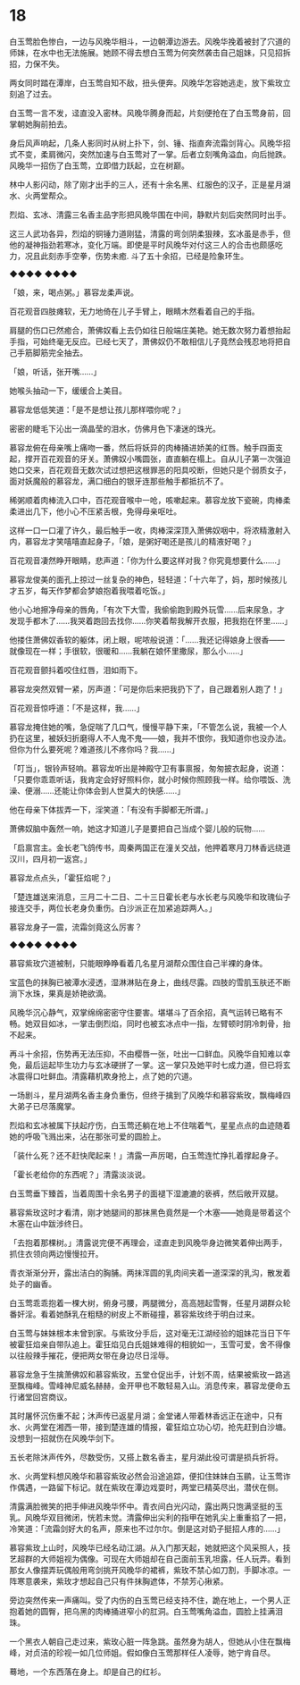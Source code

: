 # 18

白玉莺脸色惨白，一边与风晚华相斗，一边朝潭边游去。风晚华挽着被封了穴道的师妹，在水中也无法施展。她顾不得去想白玉莺为何突然袭击自己姐妹，只见招拆招，力保不失。

两女同时踏在潭岸，白玉莺自知不敌，扭头便奔。风晚华怎容她逃走，放下紫玫立刻追了过去。

白玉莺一言不发，迳直没入密林。风晚华腾身而起，片刻便抢在了白玉莺身前，回掌朝她胸前拍去。

身后风声响起，几条人影同时从树上扑下，剑、锤、指直奔流霜剑背心。风晚华招式不变，柔肩微闪，突然加速与白玉莺对了一掌。后者立刻嘴角溢血，向后抛跌。风晚华一招伤了白玉莺，立即借力跃起，立在树巅。

林中人影闪动，除了刚才出手的三人，还有十余名黑、红服色的汉子，正是星月湖水、火两堂帮众。

烈焰、玄冰、清露三名香主品字形把风晚华围在中间，静默片刻后突然同时出手。

这三人武功各异，烈焰的铜锤力道刚猛，清露的弯剑阴柔狠辣，玄冰虽是赤手，但他的凝神指劲若寒冰，变化万端。即使是平时风晚华对付这三人的合击也颇感吃力，况且此刻赤手空拳，伤势未癒. 斗了五十余招，已经是险象环生。

◆◆◆◆ ◆◆◆◆

「娘，来，喝点粥。」慕容龙柔声说。

百花观音四肢瘫软，无力地倚在儿子手臂上，眼睛木然看着自己的手指。

肩腿的伤口已然癒合，萧佛奴看上去仍如往日般端庄美艳。她无数次努力着想抬起手指，可始终毫无反应。已经七天了，萧佛奴仍不敢相信儿子竟然会残忍地将把自己手筋脚筋完全抽去。

「娘，听话，张开嘴……」

她喉头抽动一下，缓缓合上美目。

慕容龙低低笑道：「是不是想让孩儿那样喂你呢？」

密密的睫毛下沁出一滴晶莹的泪水，仿佛月色下凄迷的珠光。

慕容龙俯在母亲嘴上痛吻一番，然后将妖异的肉棒捅进娇美的红唇。触手四面支起，撑开百花观音的牙关。萧佛奴小嘴圆张，直直躺在榻上。自从儿子第一次强迫她口交来，百花观音无数次试过想把这根罪恶的阳具咬断，但她只是个弱质女子，面对妖魔般的慕容龙，满口细白的银牙连那些触手都抵抗不了。

稀粥顺着肉棒流入口中，百花观音喉中一呛，咳嗽起来。慕容龙放下瓷碗，肉棒柔柔进出几下，他小心不压紧舌根，免得母亲呕吐。

这样一口一口灌了许久，最后触手一收，肉棒深深顶入萧佛奴咽中，将浓精激射入内，慕容龙才笑嘻嘻直起身子，「娘，是粥好喝还是孩儿的精液好喝？」

百花观音凄然睁开眼睛，悲声道：「你为什么要这样对我？你究竟想要什么……」

慕容龙俊美的面孔上掠过一丝复杂的神色，轻轻道：「十六年了，妈，那时候孩儿才五岁，每天作梦都会梦娘抱着我喂着吃饭。」

他小心地擦净母亲的唇角，「有次下大雪，我偷偷跑到殿外玩雪……后来尿急，才发现手都木了……我哭着跑回去找你……你笑着帮我解开衣服，把我抱在怀里……」

他搂住萧佛奴香软的躯体，闭上眼，呢哝般说道：「……我还记得娘身上很香——就像现在一样；手很软，很暖和……我躺在娘怀里撒尿，那么小……」

百花观音颤抖着咬住红唇，泪如雨下。

慕容龙突然双臂一紧，厉声道：「可是你后来把我扔下了，自己跟着别人跑了！」

百花观音惊呼道：「不是这样，我……」

慕容龙掩住她的嘴，急促喘了几口气，慢慢平静下来，「不管怎么说，我被一个人扔在这里，被妖妇折磨得人不人鬼不鬼——娘，我并不恨你，我知道你也没办法。但你为什么要死呢？难道孩儿不疼你吗？我……」

「叮当」，银铃声轻响。慕容龙听出是神殿守卫有事禀报，匆匆披衣起身，说道：「只要你乖乖听话，我肯定会好好照料你，就小时候你照顾我一样。给你喂饭、洗澡、便溺……还能让你体会到人世莫大的快感……」

他在母亲下体拔弄一下，淫笑道：「有没有手脚都无所谓。」

萧佛奴脑中轰然一响，她这才知道儿子是要把自己当成个婴儿般的玩物……

「启禀宫主。金长老飞鸽传书，周秦两国正在潼关交战，他押着寒月刀林香远绕道汉川，四月初一返宫。」

慕容龙点点头，「霍狂焰呢？」

「楚连雄送来消息，三月二十二日、二十三日霍长老与水长老与风晚华和玫瑰仙子接连交手，两位长老身负重伤。白沙派正在加紧追踪两人。」

慕容龙身子一震，流霜剑竟这么厉害？

◆◆◆◆ ◆◆◆◆

慕容紫玫穴道被制，只能眼睁睁看着几名星月湖帮众围住自己半裸的身体。

宝蓝色的抹胸已被潭水浸透，湿淋淋贴在身上，曲线尽露。四肢的雪肌玉肤还不断淌下水珠，果真是娇艳欲滴。

风晚华沉心静气，双掌绵绵密密守住要害。堪堪斗了百余招，真气运转已略有不畅。她双目如冰，一掌击倒烈焰，同时也被玄冰点中一指，左臂顿时阴冷刺骨，抬不起来。

再斗十余招，伤势再无法压抑，不由樱唇一张，吐出一口鲜血。风晚华自知难以幸免，最后运起毕生功力与玄冰硬拼了一掌。这一掌只及她平时七成力道，但已将玄冰震得口吐鲜血。清露藉机欺身抢上，点了她的穴道。

一场剧斗，星月湖两名香主身负重伤，但终于擒到了风晚华和慕容紫玫，飘梅峰四大弟子已尽落魔掌。

烈焰和玄冰被属下扶起疗伤，白玉莺还躺在地上不住喘着气，星星点点的血迹随着她的呼吸飞溅出来，沾在那张可爱的圆脸上。

「装什么死？还不赶快爬起来！」清露一声厉喝，白玉莺连忙挣扎着撑起身子。

「霍长老给你的东西呢？」清露淡淡说。

白玉莺垂下臻首，当着周围十余名男子的面褪下湿漉漉的亵裤，然后敞开双腿。

慕容紫玫这时才看清，刚才她腿间的那抹黑色竟然是一个木塞——她竟是带着这个木塞在山中跋涉终日。

「去抱着那棵树。」清露说完便不再理会，迳直走到风晚华身边微笑着伸出两手，抓住衣领向两边慢慢拉开。

青衣渐渐分开，露出洁白的胸脯。两抹浑圆的乳肉间夹着一道深深的乳沟，散发着处子的幽香。

白玉莺乖乖抱着一棵大树，俯身弓腰，两腿微分，高高翘起雪臀，任星月湖群众轮番奸淫。看着她酥乳在粗糙的树皮上不断碰撞，慕容紫玫终于明白过来。

白玉莺与妹妹根本未曾到家。与紫玫分手后，这对毫无江湖经验的姐妹花当日下午被霍狂焰亲自带队追上。霍狂焰见白氏姐妹难得的相貌如一，玉雪可爱，舍不得像以往般辣手摧花，便把两女带在身边尽日淫辱。

慕容龙急于生擒萧佛奴和慕容紫玫，五堂仓促出手，计划不周，结果被紫玫一路逃至飘梅峰。雪峰神尼威名赫赫，金开甲也不敢轻易入山。消息传来，慕容龙便命五行诸堂回宫商议。

其时屠怀沉伤重不起；沐声传已返星月湖；金堂诸人带着林香远正在途中，只有水、火两堂在湘西一带，接到楚连雄的情报，霍狂焰立功心切，抢先赶到白沙塘。没想到一招就伤在风晚华剑下。

五长老除沐声传外，尽数受伤，又搭上数名香主，星月湖此役可谓是损兵折将。

水、火两堂料想风晚华和慕容紫玫必然会沿途追踪，便扣住妹妹白玉鹂，让玉莺诈作偶遇，一路留下标记。就在紫玫在潭边戏耍时，两堂已精英尽出，潜伏在侧。

清露满脸微笑的把手伸进风晚华怀中。青衣间白光闪动，露出两只饱满坚挺的玉乳。风晚华双目微闭，恍若未觉。清露伸出尖利的指甲在她乳尖上重重掐了一把，冷笑道：「流霜剑好大的名声，原来也不过尔尔。倒是这对奶子挺招人疼的……」

慕容紫玫上山时，风晚华已经名动江湖。从入门那天起，她就把这个风采照人，技艺超群的大师姐视为偶像。可现在大师姐却在自己面前玉乳坦露，任人玩弄。看到那女人像摆弄玩偶般用弯剑挑开风晚华的裙裤，紫玫不禁心如刀割，手脚冰凉。一阵寒意袭来，紫玫才想起自己只有件抹胸遮体，不禁芳心揪紧。

旁边突然传来一声痛叫。受了内伤的白玉莺已经支持不住，跪在地上，一个男人正抱着她的圆臀，把乌黑的肉棒捅进窄小的肛洞。白玉莺嘴角溢血，圆脸上挂满泪珠。

一个黑衣人朝自己走过来，紫玫心脏一阵急跳。虽然身为胡人，但她从小住在飘梅峰，对贞洁的珍视一如几位师姐。假如像白玉莺那样任人凌辱，她宁肯自尽。

蓦地，一个东西落在身上。却是自己的红衫。

